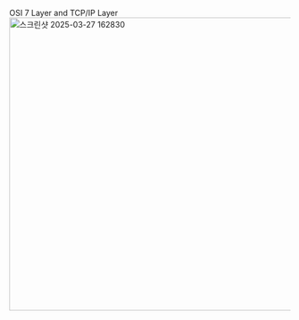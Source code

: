 OSI 7 Layer and TCP/IP Layer
<img width="526" alt="스크린샷 2025-03-27 162830" src="https://github.com/user-attachments/assets/efc150e5-2c29-4976-b45a-2ba6bda946ae" />
